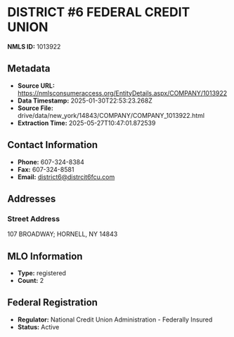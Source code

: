 # DISTRICT #6 FEDERAL CREDIT UNION

**NMLS ID:** 1013922

## Metadata
- **Source URL:** https://nmlsconsumeraccess.org/EntityDetails.aspx/COMPANY/1013922
- **Data Timestamp:** 2025-01-30T22:53:23.268Z
- **Source File:** drive/data/new_york/14843/COMPANY/COMPANY_1013922.html
- **Extraction Time:** 2025-05-27T10:47:01.872539

## Contact Information
- **Phone:** 607-324-8384
- **Fax:** 607-324-8581
- **Email:** district6@distrcit6fcu.com

## Addresses
### Street Address
107 BROADWAY; HORNELL, NY 14843

## MLO Information
- **Type:** registered
- **Count:** 2

## Federal Registration
- **Regulator:** National Credit Union Administration - Federally Insured
- **Status:** Active
